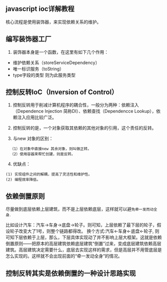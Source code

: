 ## javascript ioc详解教程
核心流程是使用装饰器，来实现依赖关系的维护。

## 编写装饰器工厂
1. 装饰器本身是一个函数，在这里有如下几个作用：
  - 维护依赖关系（storeServiceDependency）
  - 唯一标识服务（toString）
  - type字段的类型 则为此服务类型






## 控制反转IoC（Inversion of Control）

1. 控制反转用于削减计算机程序的耦合性，一般分为两种：依赖注入（Dependence Injection 简称DI）、依赖查找（Dependencce Lookup），依赖注入应用比较广泛。

2. 控制反转的是，一个对象获取其依赖的其他对象的引用，这个责任的反转。

3. 与new 对象的区别：
```
  （1）在对象中直接new 其余对象，则叫做正转。
  （2）使用容器来帮忙创建，则是反转。
```

4. 优缺点：
```
(1) 实现组件之间的解耦，提高了灵活性和维护性。
(2) 编程效率降低。
```

## 依赖倒置原则

尽量做到底层依赖上层建筑，而不是上层依赖底层，这样就可以避`免牵一发而动全身`.

比如设计汽车：汽车->车身->底盘->轮子。则可知，上层依赖了最下层的轮子，假设轮子改变大了1号，则整个链路都得改。
换个方式:汽车<-车身<-底盘<-轮子, 则可知下层依赖于上层，那么，下层具体实现动了并不影响上层大框架。这就是依赖倒置原则——把原本的高层建筑依赖底层建筑“倒置”过来，变成底层建筑依赖高层建筑。高层建筑决定需要什么，底层去实现这样的需求，但是高层并不用管底层是怎么实现的。这样就不会出现前面的“牵一发动全身”的情况。

## 控制反转其实是依赖倒置的一种设计思路实现